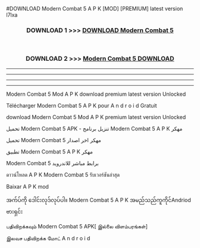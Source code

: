 #DOWNLOAD Modern Combat 5  A P K [MOD] [PREMIUM] latest version l7lxa



<div align="center">

<h3>DOWNLOAD 1 >>> <a href="https://teeasianyam.web.app?sq=Modern Combat 5 ">DOWNLOAD Modern Combat 5  </a></h3><br>

<h3>DOWNLOAD 2 >>> <a href="https://teeasianyam.web.app?sq=Modern Combat 5  ">Modern Combat 5   DOWNLOAD </a></h3>

</div>


----------------------------------------------------------

----------------------------------------------------------

----------------------------------------------------------

----------------------------------------------------------


Modern Combat 5   Mod A P K download premium latest version Unlocked

Télécharger Modern Combat 5   A P K pour A n d r o i d Gratuit

download Modern Combat 5   Mod A P K premium latest version Unlocked

تحميل Modern Combat 5   APK - تنزيل برنامج Modern Combat 5   A P K مهكر

تحميل Modern Combat 5   مهكر اخر اصدار

تطبيق Modern Combat 5   A P K مهكر

Modern Combat 5   برابط مباشر للاندرويد

ดาวน์โหลด A P K Modern Combat 5   รับเวอร์ชันล่าสุด

Baixar A P K mod

အက်ပ်ကို ဒေါင်းလုဒ်လုပ်ပါ။ Modern Combat 5   A P K အမည်သည်ကူကိုင်Andriod ဗားရှင်း

பதிவிறக்கவும் Modern Combat 5   APK[ இல்லை விளம்பரங்கள்] 
 
இலவச பதிவிறக்க மோட் A n d r o i d



